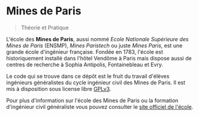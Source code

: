 # Mines de Paris

> Théorie et Pratique

L'école des __Mines de Paris__, aussi nommé _Ecole Nationale Supérieure des Mines de Paris_ (ENSMP), _Mines Paristech_ ou juste _Mines Paris_, est une grande école d'ingénieur française. Fondée en 1783, l'école est historiquement installé dans l'hôtel Vendôme à Paris mais dispose aussi de centres de recherche à Sophia Antipolis, Fontainebleau et Evry.

Le code qui se trouve dans ce dépôt est le fruit du travail d'élèves ingénieurs généralistes du cycle ingénieur civil des Mines de Paris. Il est mis à disposition sous license libre [GPLv3](https://www.gnu.org/licenses/gpl-3.0.en.html).

Pour plus d'information sur l'école des Mines de Paris ou la formation d'ingénieur civil généraliste vous pouvez consulter le [site officiel de l'école](http://www.mines-paristech.fr/).
